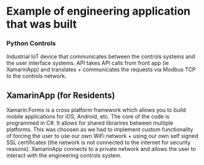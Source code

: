 # Example of engineering application that was built

### Python Controls
Industrial IoT device that communicates between the controls systems and the user interface systems.
API takes API calls from front app (ie XamarinApp) and translates + communicates the requests via Modbus TCP to the controls network.

## XamarinApp (for Residents) 
Xamarin.Forms is a cross platform framework which allows you to build mobile applications for iOS, Android, etc. The core of the code is programmed in C#. It allows for shared librarires between multiple platforms. This was choosen as we had to implement custom functionality of forcing the user to use our own WiFi network + using our own self signed SSL certificates (the network is not connected to the internet for security reasons).
XamarinApp connects to a private network and allows the user to interact with the engineering controls system.
